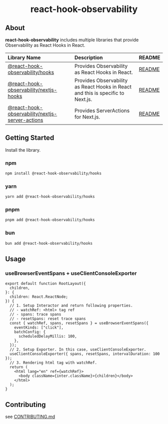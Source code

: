 <p align="center">
    <h1 align="center">react-hook-observability</h1>
</p>

## About

**react-hook-observability** includes multiple libraries that provide Observability as React Hooks in React.

| Library Name                                                                                  | Description                                                                     | README                                               |
| :-------------------------------------------------------------------------------------------- | :------------------------------------------------------------------------------ | :--------------------------------------------------- |
| [@react-hook-observability/hooks](./packages/hooks/README.md)                                 | Provides Observability as React Hooks in React.                                 | [README](./packages/hooks/README.md)                 |
| [@react-hook-observability/nextjs-hooks](./packages/nextjs-hooks/README.md)                   | Provides Observability as React Hooks in React and this is specific to Next.js. | [README](./packages/nextjs-hooks/README.md)          |
| [@react-hook-observability/nextjs-server-actions](./packages/nextjs-server-actions/README.md) | Provides ServerActions for Next.js.                                             | [README](./packages/nextjs-server-actions/README.md) |

## Getting Started

Install the library.

### npm

```bash
npm install @react-hook-observability/hooks
```

### yarn

```bash
yarn add @react-hook-observability/hooks
```

### pnpm

```bash
pnpm add @react-hook-observability/hooks
```

### bun

```bash
bun add @react-hook-observability/hooks
```

## Usage

### useBrowserEventSpans + useClientConsoleExporter

```tsx
export default function RootLayout({
  children,
}: {
  children: React.ReactNode;
}) {
  // 1. Setup Interactor and return following properties.
  // - watchRef: <html> tag ref
  // - spans: trace spans
  // - resetSpans: reset trace spans
  const { watchRef, spans, resetSpans } = useBrowserEventSpans({
    eventKinds: ["click"],
    batchConfig: {
      scheduledDelayMillis: 100,
    },
  });
  // 2. Setup Exporter. In this case, useClientConsoleExporter.
  useClientConsoleExporter({ spans, resetSpans, intervalDuration: 100 });
  // 3. Rendering html tag with watchRef.
  return (
    <html lang="en" ref={watchRef}>
      <body className={inter.className}>{children}</body>
    </html>
  );
}
```

## Contributing

see [CONTRIBUTING.md](./CONTRIBUTING.md)
